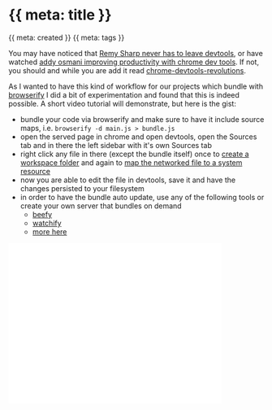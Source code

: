 # {{ meta: title }}

{{ meta: created }}
{{ meta: tags }}

You may have noticed that [Remy Sharp never has to leave devtools], or have watched [addy osmani improving productivity with chrome dev tools].
If not, you should and while you are add it read [chrome-devtools-revolutions].

As I wanted to have this kind of workflow for our projects which bundle with [browserify] I did a bit of experimentation
and found that this is indeed possible. A short video tutorial will demonstrate, but here is the gist:

- bundle your code via browserify and make sure to have it include source maps, i.e. `browserify -d main.js > bundle.js`
- open the served page in chrome and open devtools, open the Sources tab and in there the left sidebar with it's own
  Sources tab
- right click any file in there (except the bundle itself) once to [create a workspace folder](http://youtu.be/ODbdGAJtU38?t=1m20s) 
  and again to [map the networked file to a system resource](http://youtu.be/ODbdGAJtU38?t=2m8s)
- now you are able to edit the file in devtools, save it and have the changes persisted to your filesystem
- in order to have the bundle auto update, use any of the following tools or create your own server that bundles on
  demand
  - [beefy](https://github.com/chrisdickinson/beefy)
  - [watchify](https://github.com/substack/watchify)
  - [more here](https://github.com/substack/node-browserify/wiki/browserify-tools#wiki-web-server-tools)

<iframe width="420" height="315" src="//www.youtube.com/embed/ODbdGAJtU38" frameborder="0" allowfullscreen></iframe>

[Remy Sharp never has to leave devtools]:http://remysharp.com/2012/12/21/my-workflow-never-having-to-leave-devtools/
[chrome-devtools-revolutions]:http://www.html5rocks.com/en/tutorials/developertools/revolutions2013/
[addy osmani improving productivity with chrome dev tools]:https://www.youtube.com/watch?v=kVSo4buDAEE
[browserify]:https://github.com/substack/node-browserify

